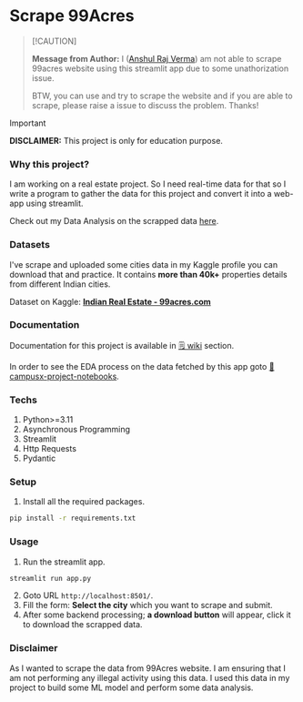 # Scrape 99Acres

> \[!CAUTION\]
>
> **Message from Author:** I ([Anshul Raj Verma](https://github.com/arv-anshul)) am not
> able to scrape 99acres website using this streamlit app due to some unathorization
> issue.
>
> BTW, you can use and try to scrape the website and if you are able to scrape, please
> raise a issue to discuss the problem. Thanks!

> [!IMPORTANT]
>
> **DISCLAIMER:** This project is only for education purpose.

### Why this project?

I am working on a real estate project. So I need real-time data for that so I write a program to gather the data for this project and convert it into a web-app using streamlit.

Check out my Data Analysis on the scrapped data [here](https://github.com/arv-anshul/campusx-project-notebooks).

### Datasets

I've scrape and uploaded some cities data in my Kaggle profile you can download that
and practice. It contains **more than 40k+** properties details from different Indian cities.

Dataset on Kaggle:
[**Indian Real Estate - 99acres.com**](https://www.kaggle.com/datasets/arvanshul/gurgaon-real-estate-99acres-com)

### Documentation

Documentation for this project is available in [🗒️ wiki](https://github.com/arv-anshul/99acres-scrape/wiki) section.

In order to see the EDA process on the data fetched by this app goto [📁 campusx-project-notebooks](https://github.com/arv-anshul/campusx-project-notebooks).

### Techs

1. Python>=3.11
2. Asynchronous Programming
3. Streamlit
4. Http Requests
5. Pydantic

### Setup

1. Install all the required packages.

```sh
pip install -r requirements.txt
```

### Usage

1. Run the streamlit app.

```sh
streamlit run app.py
```

2. Goto URL `http://localhost:8501/`.
3. Fill the form: **Select the city** which you want to scrape and submit.
4. After some backend processing; **a download button** will appear, click it to download the scrapped data.

### Disclaimer

As I wanted to scrape the data from 99Acres website. I am ensuring that I am not performing any illegal activity using this data. I used this data in my project to build some ML model and perform some data analysis.
